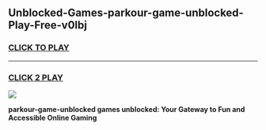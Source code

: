 
## Unblocked-Games-parkour-game-unblocked-Play-Free-v0lbj
<h3>
<a href="https://premium76.site?title=parkour-game-unblocked&ref=19M">CLICK TO PLAY</a></h3>
<hr>

<h3>
<a href="https://premium76.site?title=parkour-game-unblocked&ref=19M">CLICK 2 PLAY</a>
  
</h3>

<a href="https://premium76.site?title=parkour-game-unblocked&ref=19M"><img src="https://clearcache.store/games.png"></a>


**parkour-game-unblocked games unblocked: Your Gateway to Fun and Accessible Online Gaming**
